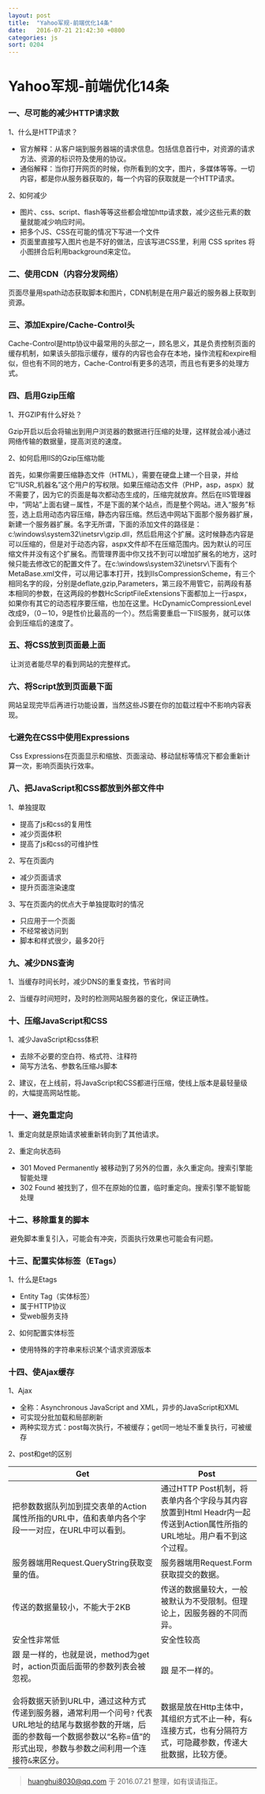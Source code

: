 ```yaml
---
layout: post
title:  "Yahoo军规-前端优化14条"
date:   2016-07-21 21:42:30 +0800
categories: js
sort: 0204
---
```


# Yahoo军规-前端优化14条

### 一、尽可能的减少HTTP请求数

1、什么是HTTP请求？

- 官方解释：从客户端到服务器端的请求信息。包括信息首行中，对资源的请求方法、资源的标识符及使用的协议。
- 通俗解释：当你打开网页的时候，你所看到的文字，图片，多媒体等等。一切内容，都是你从服务器获取的，每一个内容的获取就是一个HTTP请求。

2、如何减少

- 图片、css、script、flash等等这些都会增加http请求数，减少这些元素的数量就能减少响应时间。
- 把多个JS、CSS在可能的情况下写进一个文件
- 页面里直接写入图片也是不好的做法，应该写进CSS里，利用 CSS sprites 将小图拼合后利用background来定位。

### 二、使用CDN（内容分发网络）

​	页面尽量用spath动态获取脚本和图片，CDN机制是在用户最近的服务器上获取到资源。

### 三、添加Expire/Cache-Control头

​	Cache-Control是http协议中最常用的头部之一，顾名思义，其是负责控制页面的缓存机制，如果该头部指示缓存，缓存的内容也会存在本地，操作流程和expire相似，但也有不同的地方，Cache-Control有更多的选项，而且也有更多的处理方式。

### 四、启用Gzip压缩

1、开GZIP有什么好处？

​	Gzip开启以后会将输出到用户浏览器的数据进行压缩的处理，这样就会减小通过网络传输的数据量，提高浏览的速度。

2、如何启用IIS的Gzip压缩功能

​	首先，如果你需要压缩静态文件（HTML），需要在硬盘上建一个目录，并给它“IUSR_机器名”这个用户的写权限。如果压缩动态文件（PHP，asp，aspx）就不需要了，因为它的页面是每次都动态生成的，压缩完就放弃。然后在IIS管理器中，“网站”上面右键－属性，不是下面的某个站点，而是整个网站。进入“服务”标签，选上启用动态内容压缩，静态内容压缩。然后选中网站下面那个服务器扩展，新建一个服务器扩展。名字无所谓，下面的添加文件的路径是： c:\windows\system32\inetsrv\gzip.dll，然后启用这个扩展。这时候静态内容是可以压缩的，但是对于动态内容，aspx文件却不在压缩范围内。因为默认的可压缩文件并没有这个扩展名。而管理界面中你又找不到可以增加扩展名的地方，这时候只能去修改它的配置文件了。在c:\windows\system32\inetsrv\下面有个MetaBase.xml文件，可以用记事本打开，找到IIsCompressionScheme，有三个相同名字的段，分别是deflate,gzip,Parameters，第三段不用管它，前两段有基本相同的参数，在这两段的参数HcScriptFileExtensions下面都加上一行aspx，如果你有其它的动态程序要压缩，也加在这里。HcDynamicCompressionLevel改成9，（0－10，9是性价比最高的一个）。然后需要重启一下IIS服务，就可以体会到压缩后的速度了。

### 五、将CSS放到页面最上面

​	让浏览者能尽早的看到网站的完整样式。

### 六、将Script放到页面最下面

​	网站呈现完毕后再进行功能设置，当然这些JS要在你的加载过程中不影响内容表现。

### 七避免在CSS中使用Expressions

​	Css Expressions在页面显示和缩放、页面滚动、移动鼠标等情况下都会重新计算一次，影响页面执行效率。

### 八、把JavaScript和CSS都放到外部文件中

1、单独提取

- 提高了js和css的复用性
- 减少页面体积
- 提高了js和css的可维护性

2、写在页面内

- 减少页面请求
- 提升页面渲染速度

3、写在页面内的优点大于单独提取时的情况

- 只应用于一个页面
- 不经常被访问到
- 脚本和样式很少，最多20行


### 九、减少DNS查询

1、当缓存时间长时，减少DNS的重复查找，节省时间

2、当缓存时间短时，及时的检测网站服务器的变化，保证正确性。

### 十、压缩JavaScript和CSS

1、减少JavaScript和css体积

- 去除不必要的空白符、格式符、注释符
- 简写方法名、参数名压缩Js脚本

2、建议，在上线前，将JavaScript和CSS都进行压缩，使线上版本是最轻量级的，大幅提高网站性能。

### 十一、避免重定向

1、重定向就是原始请求被重新转向到了其他请求。

2、重定向状态码

- 301 Moved Permanently 被移动到了另外的位置，永久重定向。搜索引擎能智能处理
- 302 Found 被找到了，但不在原始的位置，临时重定向。搜索引擎不能智能处理

### 十二、移除重复的脚本

​	避免脚本重复引入，可能会有冲突，页面执行效果也可能会有问题。

### 十三、配置实体标签（ETags）

1、什么是Etags

- Entity Tag（实体标签）
- 属于HTTP协议
- 受web服务支持

2、如何配置实体标签

- 使用特殊的字符串来标识某个请求资源版本

### 十四、使Ajax缓存

1、Ajax

- 全称：Asynchronous JavaScript and XML，异步的JavaScript和XML
- 可实现分批加载和局部刷新
- 两种实现方式：post每次执行，不被缓存；get同一地址不重复执行，可被缓存

2、post和get的区别

| Get                                                          | Post                                                         |
| ------------------------------------------------------------ | ------------------------------------------------------------ |
| 把参数数据队列加到提交表单的Action属性所指的URL中，值和表单内各个字段一一对应，在URL中可以看到。 | 通过HTTP Post机制，将表单内各个字段与其内容放置到Html Headr内一起传送到Action属性所指的URL地址。用户看不到这个过程。 |
| 服务器端用Request.QueryString获取变量的值。                  | 服务器端用Request.Form获取提交的数据。                       |
| 传送的数据量较小，不能大于2KB                                | 传送的数据量较大，一般被默认为不受限制。但理论上，因服务器的不同而异。 |
| 安全性非常低                                                 | 安全性较高                                                   |
| <form method= 'get' action='a.jsp?b=b'>跟 <form method='get' action='a.jsp'>是一样的，也就是说，method为get时，action页面后面带的参数列表会被忽视。 | <form method= 'get' action='a.jsp?b=b'>跟 <form method='get' action='a.jsp'>是不一样的。 |
| 会将数据天骄到URL中，通过这种方式传递到服务器，通常利用一个问号`?` 代表URL地址的结尾与数据参数的开端，后面的参数每一个数据参数以“名称=值”的形式出现，参数与参数之间利用一个连接符`&`来区分。 | 数据是放在Http主体中，其组织方式不止一种，有`&`连接方式，也有分隔符方式，可隐藏参数，传递大批数据，比较方便。 |



> huanghui8030@qq.com 于 2016.07.21 整理，如有误请指正。
>